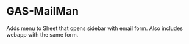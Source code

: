 # GAS-MailMan
Adds menu to Sheet that opens sidebar with email form. Also includes webapp with the same form.
